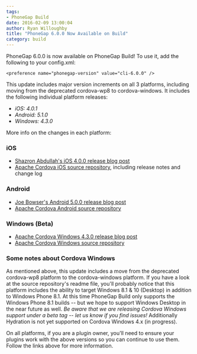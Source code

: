 ```yaml
---
tags:
- PhoneGap Build
date: 2016-02-09 13:00:04
author: Ryan Willoughby 
title: "PhoneGap 6.0.0 Now Available on Build"
category: build
---
```


PhoneGap 6.0.0 is now available on PhoneGap Build! To use it, add the following to your config.xml:

    <preference name="phonegap-version" value="cli-6.0.0" />

This update includes major version increments on all 3 platforms, including moving from the deprecated cordova-wp8 to cordova-windows. It includes the following individual platform releases:

- *iOS: 4.0.1*
- *Android: 5.1.0*
- *Windows: 4.3.0*

More info on the changes in each platform:

### iOS

- [Shazron Abdullah's iOS 4.0.0 release blog post](https://shazronatadobe.wordpress.com/2015/09/09/apache-cordova-ios-4-0-0-and-wkwebview-support/)
- [Apache Cordova iOS source repository](https://github.com/apache/cordova-ios), including release notes and change log

### Android

- [Joe Bowser's Android 5.0.0 release blog post](https://cordova.apache.org/announcements/2015/11/09/cordova-android-5.0.0.html)
- [Apache Cordova Android source repository](https://github.com/apache/cordova-android)

### Windows (Beta)

- [Apache Cordova Windows 4.3.0 release blog post](https://cordova.apache.org/announcements/2016/01/18/cordova-windows-4.3.0.html)
- [Apache Cordova Windows source repository](https://github.com/apache/cordova-windows)

### Some notes about Cordova Windows

As mentioned above, this update includes a move from the deprecated cordova-wp8 platform to the cordova-windows platform. If you have a look at the source repository's readme file, you'll probably notice that this platform includes the ability to target Windows 8.1 & 10 (Desktop) in addition to Windows Phone 8.1. At this time PhoneGap Build only supports the Windows Phone 8.1 builds -- but we hope to support Windows Desktop in the near future as well. *Be aware that we are releasing Cordova Windows support under a beta tag -- let us know if you find issues!* Additionally Hydration is not yet supported on Cordova Windows 4.x (in progress).

On all platforms, if you are a plugin owner, you'll need to ensure your plugins work with the above versions so you can continue to use them. Follow the links above for more information.